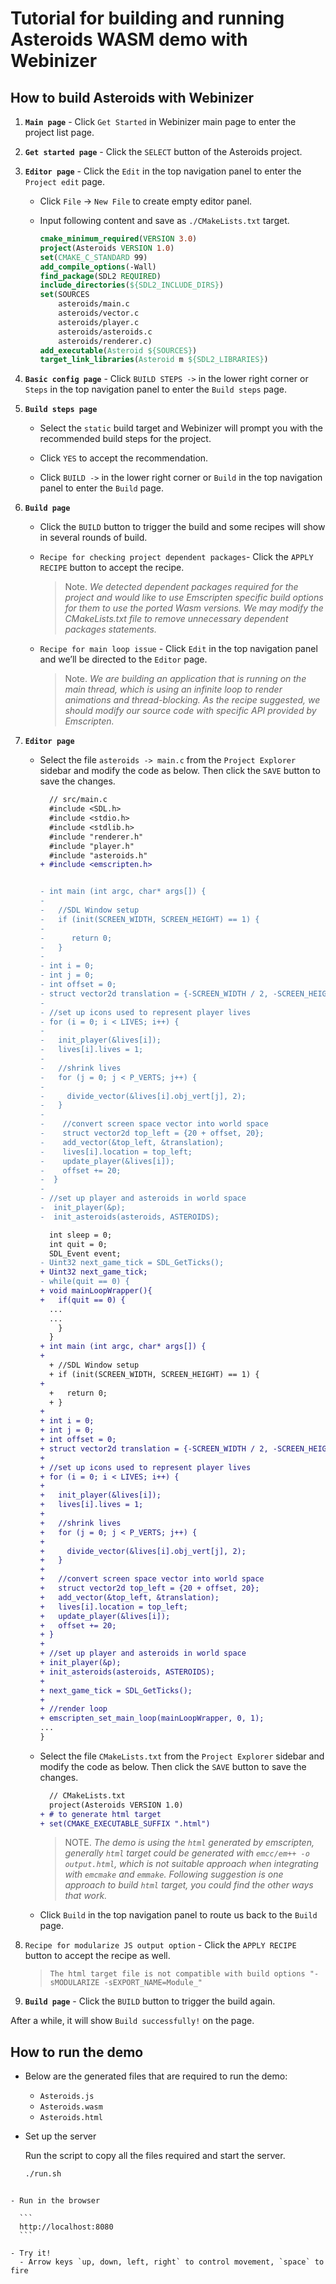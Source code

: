 # Tutorial for building and running Asteroids WASM demo with Webinizer

## How to build Asteroids with Webinizer

1.  **`Main page`** - Click `Get Started` in Webinizer main page to enter the project list page.

2.  **`Get started page`** - Click the `SELECT` button of the Asteroids project.

3.  **`Editor page`** - Click the `Edit` in the top navigation panel to enter the `Project edit`
    page.

    - Click `File` -> `New File` to create empty editor panel.
    - Input following content and save as `./CMakeLists.txt` target.

      ```cmake
      cmake_minimum_required(VERSION 3.0)
      project(Asteroids VERSION 1.0)
      set(CMAKE_C_STANDARD 99)
      add_compile_options(-Wall)
      find_package(SDL2 REQUIRED)
      include_directories(${SDL2_INCLUDE_DIRS})
      set(SOURCES
          asteroids/main.c
          asteroids/vector.c
          asteroids/player.c
          asteroids/asteroids.c
          asteroids/renderer.c)
      add_executable(Asteroid ${SOURCES})
      target_link_libraries(Asteroid m ${SDL2_LIBRARIES})
      ```

4.  **`Basic config page`** - Click `BUILD STEPS ->` in the lower right corner or `Steps` in the top
    navigation panel to enter the `Build steps` page.

5.  **`Build steps page`**

    - Select the `static` build target and Webinizer will prompt you with the recommended build
      steps for the project.

    - Click `YES` to accept the recommendation.

    - Click `BUILD ->` in the lower right corner or `Build` in the top navigation panel to enter the
      `Build` page.

6.  **`Build page`**

    - Click the `BUILD` button to trigger the build and some recipes will show in several rounds of
      build.

    - `Recipe for checking project dependent packages`- Click the `APPLY RECIPE` button to accept
      the recipe.

      > Note. _We detected dependent packages required for the project and would like to use
      > Emscripten specific build options for them to use the ported Wasm versions. We may modify
      > the CMakeLists.txt file to remove unnecessary dependent packages statements._

    - `Recipe for main loop issue` - Click `Edit` in the top navigation panel and we’ll be directed
      to the `Editor` page.

      > Note. _We are building an application that is running on the main thread, which is using an
      > infinite loop to render animations and thread-blocking. As the recipe suggested, we should
      > modify our source code with specific API provided by Emscripten._

7.  **`Editor page`**

    - Select the file `asteroids -> main.c` from the `Project Explorer` sidebar and modify the code
      as below. Then click the `SAVE` button to save the changes.

      ```diff
        // src/main.c
        #include <SDL.h>
        #include <stdio.h>
        #include <stdlib.h>
        #include "renderer.h"
        #include "player.h"
        #include "asteroids.h"
      + #include <emscripten.h>


      - int main (int argc, char* args[]) {
      -
      -   //SDL Window setup
      -   if (init(SCREEN_WIDTH, SCREEN_HEIGHT) == 1) {
      -
      -      return 0;
      -   }
      -
      - int i = 0;
      - int j = 0;
      - int offset = 0;
      - struct vector2d translation = {-SCREEN_WIDTH / 2, -SCREEN_HEIGHT / 2};
      -
      - //set up icons used to represent player lives
      - for (i = 0; i < LIVES; i++) {
      -
      -   init_player(&lives[i]);
      -   lives[i].lives = 1;
      -
      -   //shrink lives
      -   for (j = 0; j < P_VERTS; j++) {
      -
      -     divide_vector(&lives[i].obj_vert[j], 2);
      -   }
      -
      -    //convert screen space vector into world space
      -    struct vector2d top_left = {20 + offset, 20};
      -    add_vector(&top_left, &translation);
      -    lives[i].location = top_left;
      -    update_player(&lives[i]);
      -    offset += 20;
      -  }
      -
      - //set up player and asteroids in world space
      -  init_player(&p);
      -  init_asteroids(asteroids, ASTEROIDS);

        int sleep = 0;
        int quit = 0;
        SDL_Event event;
      - Uint32 next_game_tick = SDL_GetTicks();
      + Uint32 next_game_tick;
      - while(quit == 0) {
      + void mainLoopWrapper(){
      +   if(quit == 0) {
        ...
        ...
          }
        }
      + int main (int argc, char* args[]) {
      +
        + //SDL Window setup
        + if (init(SCREEN_WIDTH, SCREEN_HEIGHT) == 1) {
      +
        +   return 0;
        + }
      +
      + int i = 0;
      + int j = 0;
      + int offset = 0;
      + struct vector2d translation = {-SCREEN_WIDTH / 2, -SCREEN_HEIGHT / 2};
      +
      + //set up icons used to represent player lives
      + for (i = 0; i < LIVES; i++) {
      +
      +   init_player(&lives[i]);
      +   lives[i].lives = 1;
      +
      +   //shrink lives
      +   for (j = 0; j < P_VERTS; j++) {
      +
      +     divide_vector(&lives[i].obj_vert[j], 2);
      +   }
      +
      +   //convert screen space vector into world space
      +   struct vector2d top_left = {20 + offset, 20};
      +   add_vector(&top_left, &translation);
      +   lives[i].location = top_left;
      +   update_player(&lives[i]);
      +   offset += 20;
      + }
      +
      + //set up player and asteroids in world space
      + init_player(&p);
      + init_asteroids(asteroids, ASTEROIDS);
      +
      + next_game_tick = SDL_GetTicks();
      +
      + //render loop
      + emscripten_set_main_loop(mainLoopWrapper, 0, 1);
      ...
      }
      ```

    - Select the file `CMakeLists.txt` from the `Project Explorer` sidebar and modify the code as
      below. Then click the `SAVE` button to save the changes.

      ```diff
        // CMakeLists.txt
        project(Asteroids VERSION 1.0)
      + # to generate html target
      + set(CMAKE_EXECUTABLE_SUFFIX ".html")
      ```

      > NOTE. _The demo is using the `html` generated by emscripten, generally `html` target could
      > be generated with `emcc/em++ -o output.html`, which is not suitable approach when
      > integrating with `emcmake` and `emmake`. Following suggestion is one approach to build
      > `html` target, you could find the other ways that work._

    - Click `Build` in the top navigation panel to route us back to the `Build` page.

8.  `Recipe for modularize JS output option` - Click the `APPLY RECIPE` button to accept the recipe
    as well.

    > `The html target file is not compatible with build options "-sMODULARIZE -sEXPORT_NAME=Module_"`

9.  **`Build page`** - Click the `BUILD` button to trigger the build again.

After a while, it will show `Build successfully!` on the page.

## How to run the demo

- Below are the generated files that are required to run the demo:

  - `Asteroids.js`
  - `Asteroids.wasm`
  - `Asteroids.html`

- Set up the server

  Run the script to copy all the files required and start the server.

  ```sh
  ./run.sh
  ```

````

- Run in the browser

  ```
  http://localhost:8080
  ```

- Try it!
  - Arrow keys `up, down, left, right` to control movement, `space` to fire
````
